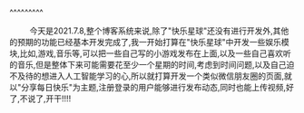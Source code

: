 
<BlogInfo title="今天开始开发快乐星球!" author="白日梦想猿" pv=0 read_times=0 pre_cost_time=12 category="开发记录" tag_list="['开发']" create_time="2021.07.08 12:57:14.914135" update_time="2021.07.08 12:58:44" />

^^^^^^^^^
                            <p>&nbsp; &nbsp; &nbsp; &nbsp; &nbsp;今天是2021.7.8,整个博客系统来说,除了"快乐星球"还没有进行开发外,其他的预期的功能已经基本开发完成了,我一开始打算在"快乐星球"中开发一些娱乐模块,比如,游戏,音乐等,可以把一些自己写的小游戏发布在上面,以及一些自己喜欢听的音乐,但是整体下来可能需要花至少一个星期的时间,考虑到时间问题,以及自己迫不及待的想进入人工智能学习的心,所以就打算开发一个类似微信朋友圈的页面,就以"分享每日快乐"为主题,注册登录的用户能够进行发布动态,同时也能上传视频,好了,不说了,开干!!!!</p>                    <p><br></p>
